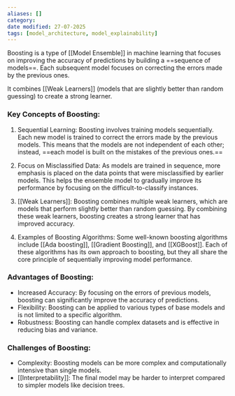 ```yaml
---
aliases: []
category:
date modified: 27-07-2025
tags: [model_architecture, model_explainability]
---
```

Boosting is a type of [[Model Ensemble]] in machine learning that focuses on improving the accuracy of predictions by building a ==sequence of models==. Each subsequent model focuses on correcting the errors made by the previous ones.

It combines [[Weak Learners]] (models that are slightly better than random guessing) to create a strong learner. 

### Key Concepts of Boosting:

1. Sequential Learning: Boosting involves training models sequentially. Each new model is trained to correct the errors made by the previous models. This means that the models are not independent of each other; instead, ==each model is built on the mistakes of the previous ones.==

2. Focus on Misclassified Data: As models are trained in sequence, more emphasis is placed on the data points that were misclassified by earlier models. This helps the ensemble model to gradually improve its performance by focusing on the difficult-to-classify instances.

3. [[Weak Learners]]: Boosting combines multiple weak learners, which are models that perform slightly better than random guessing. By combining these weak learners, boosting creates a strong learner that has improved accuracy.

4. Examples of Boosting Algorithms: Some well-known boosting algorithms include [[Ada boosting]], [[Gradient Boosting]], and [[XGBoost]]. Each of these algorithms has its own approach to boosting, but they all share the core principle of sequentially improving model performance.

### Advantages of Boosting:

- Increased Accuracy: By focusing on the errors of previous models, boosting can significantly improve the accuracy of predictions.
- Flexibility: Boosting can be applied to various types of base models and is not limited to a specific algorithm.
- Robustness: Boosting can handle complex datasets and is effective in reducing bias and variance.

### Challenges of Boosting:

- Complexity: Boosting models can be more complex and computationally intensive than single models.
- [[Interpretability]]: The final model may be harder to interpret compared to simpler models like decision trees.
